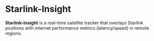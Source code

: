 # Starlink-Insight
**Starlink-Insight** is a real-time satellite tracker that overlays Starlink positions with internet performance metrics (latency/speed) in remote regions.
